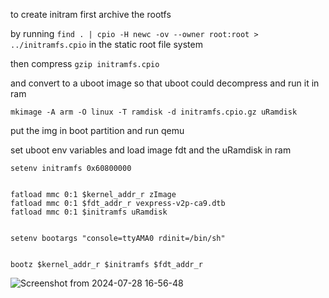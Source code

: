 to create initram first archive the rootfs

by running `find . | cpio -H newc -ov --owner root:root > ../initramfs.cpio` in the static root file system 

then compress `gzip initramfs.cpio`

and convert to a uboot image so that uboot could decompress and run it in ram 

`mkimage -A arm -O linux -T ramdisk -d initramfs.cpio.gz uRamdisk`

put the img in boot partition and run qemu 

set uboot env variables and load image fdt and the uRamdisk in ram 

```
setenv initramfs 0x60800000


fatload mmc 0:1 $kernel_addr_r zImage
fatload mmc 0:1 $fdt_addr_r vexpress-v2p-ca9.dtb
fatload mmc 0:1 $initramfs uRamdisk


setenv bootargs "console=ttyAMA0 rdinit=/bin/sh"


bootz $kernel_addr_r $initramfs $fdt_addr_r

```

![Screenshot from 2024-07-28 16-56-48](https://github.com/user-attachments/assets/bcda658d-abaf-456d-8614-b7a3ea815293)


